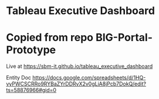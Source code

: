 # Tableau Executive Dashboard

# Copied from repo BIG-Portal-Prototype

Live at 
https://sbm-it.github.io/tableau_executive_dashboard

Entity Doc
https://docs.google.com/spreadsheets/d/1HQ-vyPWCSCRRo9RYBaZYrDDRvX2v0gLiA8jPcb7DokQ/edit?ts=58876966#gid=0